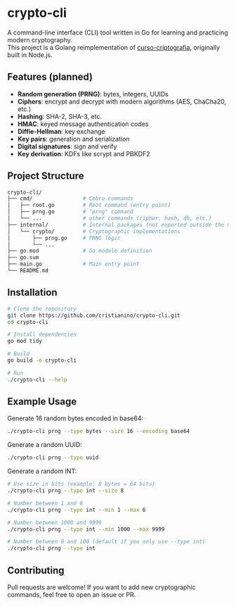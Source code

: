 # crypto-cli

A command-line interface (CLI) tool written in Go for learning and practicing modern cryptography.  
This project is a Golang reimplementation of [curso-criptografia](https://github.com/cristianino/curso-criptografia), originally built in Node.js.

## Features (planned)

- **Random generation (PRNG)**: bytes, integers, UUIDs
- **Ciphers**: encrypt and decrypt with modern algorithms (AES, ChaCha20, etc.)
- **Hashing**: SHA-2, SHA-3, etc.
- **HMAC**: keyed message authentication codes
- **Diffie-Hellman**: key exchange
- **Key pairs**: generation and serialization
- **Digital signatures**: sign and verify
- **Key derivation**: KDFs like scrypt and PBKDF2

## Project Structure

```bash
crypto-cli/
├── cmd/                # Cobra commands
│   ├── root.go         # Root command (entry point)
│   ├── prng.go         # "prng" command
│   └── ...             # other commands (cipher, hash, dh, etc.)
├── internal/           # Internal packages (not exported outside the module)
│   └── crypto/         # Cryptographic implementations
│       ├── prng.go     # PRNG logic
│       └── ...         
├── go.mod              # Go module definition
├── go.sum
├── main.go             # Main entry point
└── README.md
````

## Installation

```bash
# Clone the repository
git clone https://github.com/cristianino/crypto-cli.git
cd crypto-cli

# Install dependencies
go mod tidy

# Build
go build -o crypto-cli

# Run
./crypto-cli --help
```

## Example Usage

Generate 16 random bytes encoded in base64:

```bash
./crypto-cli prng --type bytes --size 16 --encoding base64
```

Generate a random UUID:

```bash
./crypto-cli prng --type uuid
```

Generate a random INT:
```bash
# Use size in bits (example: 8 bytes = 64 bits)
./crypto-cli prng --type int --size 8

# Number between 1 and 6
./crypto-cli prng --type int --min 1 --max 6

# Number between 1000 and 9999
./crypto-cli prng --type int --min 1000 --max 9999

# Number between 0 and 100 (default if you only use --type int)
./crypto-cli prng --type int
```

## Contributing

Pull requests are welcome! If you want to add new cryptographic commands, feel free to open an issue or PR.
